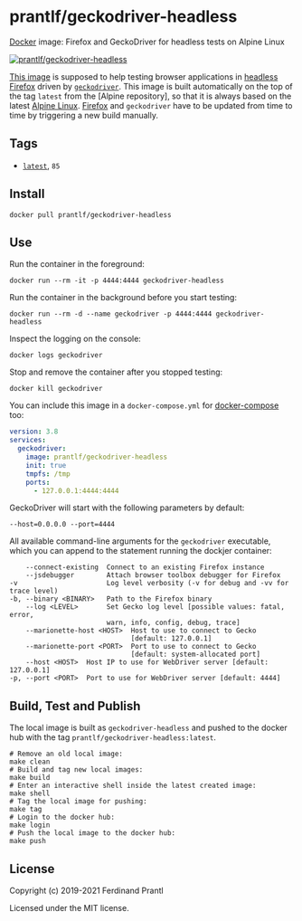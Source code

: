 # prantlf/geckodriver-headless

[Docker] image: Firefox and GeckoDriver for headless tests on Alpine Linux

[![prantlf/geckodriver-headless](http://dockeri.co/image/prantlf/geckodriver-headless)](https://hub.docker.com/repository/docker/prantlf/geckodriver-headless/)

[This image] is supposed to help testing browser applications in [headless Firefox] driven by [`geckodriver`]. This image is built automatically on the top of the tag `latest` from the [Alpine repository], so that it is always based on the latest [Alpine Linux]. [Firefox] and `geckodriver` have to be updated from time to time by triggering a new build manually.

## Tags

- [`latest`], `85`

## Install

    docker pull prantlf/geckodriver-headless

## Use

Run the container in the foreground:

    docker run --rm -it -p 4444:4444 geckodriver-headless

Run the container in the background before you start testing:

    docker run --rm -d --name geckodriver -p 4444:4444 geckodriver-headless

Inspect the logging on the console:

    docker logs geckodriver

Stop and remove the container after you stopped testing:

    docker kill geckodriver

You can include this image in a `docker-compose.yml` for [docker-compose] too:

```yaml
version: 3.8
services:
  geckodriver:
    image: prantlf/geckodriver-headless
    init: true
    tmpfs: /tmp
    ports:
      - 127.0.0.1:4444:4444
```

GeckoDriver will start with the following parameters by default:

    --host=0.0.0.0 --port=4444

All available command-line arguments for the `geckodriver` executable, which
you can append to the statement running the dockjer container:

        --connect-existing  Connect to an existing Firefox instance
        --jsdebugger        Attach browser toolbox debugger for Firefox
    -v                      Log level verbosity (-v for debug and -vv for trace level)
    -b, --binary <BINARY>   Path to the Firefox binary
        --log <LEVEL>       Set Gecko log level [possible values: fatal, error,
                            warn, info, config, debug, trace]
        --marionette-host <HOST>  Host to use to connect to Gecko
                                  [default: 127.0.0.1]
        --marionette-port <PORT>  Port to use to connect to Gecko
                                  [default: system-allocated port]
        --host <HOST>  Host IP to use for WebDriver server [default: 127.0.0.1]
    -p, --port <PORT>  Port to use for WebDriver server [default: 4444]

## Build, Test and Publish

The local image is built as `geckodriver-headless` and pushed to the docker hub with the tag `prantlf/geckodriver-headless:latest`.

    # Remove an old local image:
    make clean
    # Build and tag new local images:
    make build
    # Enter an interactive shell inside the latest created image:
    make shell
    # Tag the local image for pushing:
    make tag
    # Login to the docker hub:
    make login
    # Push the local image to the docker hub:
    make push

## License

Copyright (c) 2019-2021 Ferdinand Prantl

Licensed under the MIT license.

[Docker]: https://www.docker.com/
[This image]: https://hub.docker.com/repository/docker/prantlf/geckodriver-headless
[`latest`]: https://hub.docker.com/repository/docker/prantlf/geckodriver-headless/tags
[headless Firefox]: https://developer.mozilla.org/en-US/docs/Mozilla/Firefox/Headless_mode
[`geckodriver`]: https://github.com/mozilla/geckodriver#readme
[Firefox]: https://www.mozilla.org/firefox/
[Alpine Linux]: https://alpinelinux.org/
[docker-compose]: https://docs.docker.com/compose/
